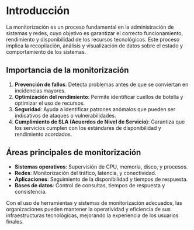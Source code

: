# Introducción

La monitorización es un proceso fundamental en la administración de sistemas y redes, cuyo objetivo es garantizar el correcto funcionamiento, rendimiento y disponibilidad de los recursos tecnológicos. Este proceso implica la recopilación, análisis y visualización de datos sobre el estado y comportamiento de los sistemas.

## Importancia de la monitorización

1. **Prevención de fallos**: Detecta problemas antes de que se conviertan en incidencias mayores.
2. **Optimización del rendimiento**: Permite identificar cuellos de botella y optimizar el uso de recursos.
3. **Seguridad**: Ayuda a identificar patrones anómalos que pueden ser indicativos de ataques o vulnerabilidades.
4. **Cumplimiento de SLA (Acuerdos de Nivel de Servicio)**: Garantiza que los servicios cumplen con los estándares de disponibilidad y rendimiento acordados.

## Áreas principales de monitorización

- **Sistemas operativos**: Supervisión de CPU, memoria, disco, y procesos.
- **Redes**: Monitorización del tráfico, latencia, y conectividad.
- **Aplicaciones**: Seguimiento de la disponibilidad y tiempos de respuesta.
- **Bases de datos**: Control de consultas, tiempos de respuesta y consistencia.

Con el uso de herramientas y sistemas de monitorización adecuados, las organizaciones pueden mantener la operatividad y eficiencia de sus infraestructuras tecnológicas, mejorando la experiencia de los usuarios finales.
